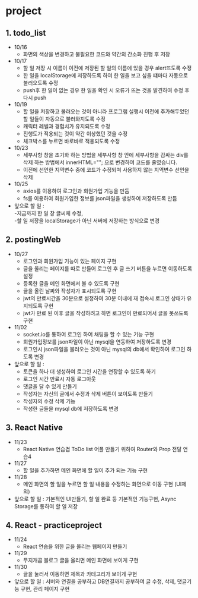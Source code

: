 # project
## **1. todo_list**
  * 10/16
    * 화면의 색상을 변경하고 불필요한 코드와 약간의 간소화 진행 후 저장
  * 10/17
    * 할 일 저장 시 이름이 이전에 저장된 할 일의 이름에 있을 경우 alert뜨도록 수정<br>
    * 한 일을 localStorage에 저장하도록 하여 한 일을 보고 싶을 떄마다 자동으로 불러오도록 수정<br>
    * push후 한 일이 없는 경우 한 일을 확인 시 오류가 뜨는 것을 발견하여 수정 후 다시 push
  * 10/19
    * 할 일을 저장하고 불러오는 것이 아니라 프로그램 실행시 이전에 추가해두었던 할 일들이 자동으로 불러와지도록 수정
    * 캐릭터 레벨과 경험치가 유지되도록 수정
    * 진행도가 적용되는 것이 약간 이상했던 것을 수정
    * 체크박스를 누르면 바로바로 적용되도록 수정
  * 10/23
    * 세부사항 창을 초기화 하는 방법을 세부사항 창 안에 세부사항을 감싸는 div를 삭제 하는 방법에서 innerHTML=""; 으로 변경하여 코드를 줄였습니다.
    * 이전에 선언한 지역변수 중에 코드가 수정되며 사용하지 않는 지역변수 선언을 삭제
  * 10/25
    * axios를 이용하여 로그인과 회원가입 기능을 만듬
    * fs를 이용하여 회원가입한 정보를 json파일을 생성하여 저장하도록 만듬
  * 앞으로 할 일 : <br>-지금까지 한 일 창 글씨체 수정,<br>-할 일 저장을 localStorage가 아닌 서버에 저장하는 방식으로 변경

## **2. postingWeb**
 * 10/27
    * 로그인과 회원가입 기능이 있는 페이지 구현
    * 글을 올리는 페이지를 따로 만들어 로그인 후 글 쓰기 버튼을 누르면 이동하도록 설정
    * 등록한 글을 메인 화면에서 볼 수 있도록 구현
    * 글을 올린 날짜와 작성자가 표시되도록 구현
    * jwt의 만료시간을 30분으로 설정하여 30분 이내에 재 접속시 로그인 상태가 유지되도록 구현
    * jwt가 만료 된 이후 글을 작성하려고 하면 로그인이 만료되어서 글을 못쓰도록 구현
  * 11/02
    * socket.io를 통하여 로그인 하여 채팅을 할 수 있는 기능 구현
    * 회원가입정보를 json파일이 아닌 mysql을 연동하여 저장하도록 변경
    * 로그인시 json파일을 불러오는 것이 아닌 mysql의 db에서 확인하여 로그인 하도록 변경
  * 앞으로 할 일 : 
    * 토큰을 하나 더 생성하여 로그인 시간을 연장할 수 있도록 하기
    * 로그인 시간 만료시 자동 로그아웃
    * 댓글을 달 수 있게 만들기
    * 작성자는 자신의 글에서 수정과 삭제 버튼이 보이도록 만들기
    * 작성자의 수정 삭제 기능
    * 작성한 글들을 mysql db에 저장하도록 변경
    
## **3. React Native**
 * 11/23
    * React Native 연습겸 ToDo list 어플 만들기 위하여 Router와 Prop 전달 연습4
 * 11/27
    * 할 일을 추가하면 메인 화면에 할 일이 추가 되는 기능 구현
 * 11/28
    * 메인 화면의 할 일을 누르면 할 일 내용을 수정하는 화면으로 이동 구현 (UI제외)
 * 앞으로 할 일 : 기본적인 UI만들기, 할 일 완료 등 기본적인 기능구현, Async Storage를 통하여 할 일 저장
    
## **4. React - practiceproject**
 * 11/24
    * React 연습을 위한 글을 올리는 웹페이지 만들기
 * 11/29
    * 무지개곰 블로그 글을 올리면 메인 화면에 보이게 구현
 * 11/30
    * 글을 눌러서 이동하면 제목과 카테고리가 보이게 구현
 * 앞으로 할 일 : 서버와 연결을 공부하고 DB연결까지 공부하여 글 수정, 삭제, 댓글기능 구현, 관리 페이지 구현
